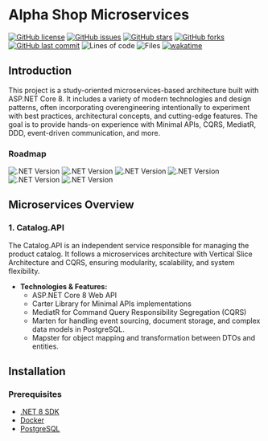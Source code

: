 # Alpha Shop Microservices
[![GitHub license](https://img.shields.io/github/license/ricardocardoso-dev/AlphaShopMicroservices?color=brightgreen)](https://github.com/ricardocardoso-dev/AlphaShopMicroservices/blob/main/LICENSE)
[![GitHub issues](https://img.shields.io/github/issues/ricardocardoso-dev/AlphaShopMicroservices?color=brightgreen)](https://github.com/ricardocardoso-dev/AlphaShopMicroservices/issues)
[![GitHub stars](https://img.shields.io/github/stars/ricardocardoso-dev/AlphaShopMicroservices?color=brightgreen)](https://github.com/ricardocardoso-dev/AlphaShopMicroservices/stargazers)
[![GitHub forks](https://img.shields.io/github/forks/ricardocardoso-dev/AlphaShopMicroservices?color=brightgreen)](https://github.com/ricardocardoso-dev/AlphaShopMicroservices/network)
[![GitHub last commit](https://img.shields.io/github/last-commit/ricardocardoso-dev/AlphaShopMicroservices?color=brightgreen)](https://github.com/ricardocardoso-dev/AlphaShopMicroservices/commits/main)
![Lines of code](https://tokei.rs/b1/github/ricardocardoso-dev/AlphaShopMicroservices?category=code)
![Files](https://tokei.rs/b1/github/ricardocardoso-dev/AlphaShopMicroservices?category=files)
[![wakatime](https://wakatime.com/badge/user/957be417-f277-4ae4-a449-e6bc5785d785/project/7c0b4c2b-fd48-4ca6-b2db-ec9aefef7da0.svg)](https://wakatime.com/badge/user/957be417-f277-4ae4-a449-e6bc5785d785/project/7c0b4c2b-fd48-4ca6-b2db-ec9aefef7da0)


## Introduction
This project is a study-oriented microservices-based architecture built with ASP.NET Core 8. It includes a variety of modern technologies and design patterns, often incorporating overengineering intentionally to experiment with best practices, architectural concepts, and cutting-edge features. The goal is to provide hands-on experience with Minimal APIs, CQRS, MediatR, DDD, event-driven communication, and more.

<h3>Roadmap</h3>  

![.NET Version](https://img.shields.io/badge/Catalog.API-Done-mediumgreen)
![.NET Version](https://img.shields.io/badge/Basket.API-Done-mediumgreen)
![.NET Version](https://img.shields.io/badge/Discount.API-Developing-blue)
![.NET Version](https://img.shields.io/badge/Ordering.API-Pending-purple)
![.NET Version](https://img.shields.io/badge/API_Gateway-Pending-purple)
![.NET Version](https://img.shields.io/badge/Client-Pending-purple)


## Microservices Overview
### 1. **Catalog.API**
The Catalog.API is an independent service responsible for managing the product catalog. It follows a microservices architecture with Vertical Slice Architecture and CQRS, ensuring modularity, scalability, and system flexibility.

- **Technologies & Features:**
  - ASP.NET Core 8 Web API
  - Carter Library for Minimal APIs implementations
  - MediatR for Command Query Responsibility Segregation (CQRS)
  - Marten for handling event sourcing, document storage, and complex data models in PostgreSQL.
  - Mapster for object mapping and transformation between DTOs and entities.

## Installation
### Prerequisites
- [.NET 8 SDK](https://dotnet.microsoft.com/download)
- [Docker](https://www.docker.com/get-started)
- [PostgreSQL](https://www.postgresql.org/download/)
<!-- - [RabbitMQ](https://www.rabbitmq.com/download.html) -->
<!-- - [Redis](https://redis.io/download/) -->

